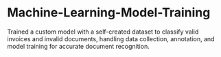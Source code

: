 # Machine-Learning-Model-Training
Trained a custom model with a self-created dataset to classify valid invoices and invalid documents, handling data collection, annotation, and model training for accurate document recognition.
